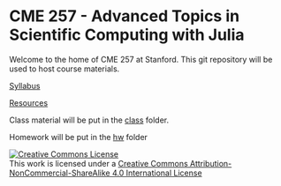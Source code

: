 # CME 257 - Advanced Topics in Scientific Computing with Julia

Welcome to the home of CME 257 at Stanford.  This git repository will be used to host course materials.

[Syllabus](syllabus.md)

[Resources](resources.md)

Class material will be put in the [class](class) folder.

Homework will be put in the [hw](hw) folder

<a rel="license" href="http://creativecommons.org/licenses/by-nc-sa/4.0/"><img alt="Creative Commons License" style="border-width:0" src="https://i.creativecommons.org/l/by-nc-sa/4.0/88x31.png" /></a><br />This work is licensed under a <a rel="license" href="http://creativecommons.org/licenses/by-nc-sa/4.0/">Creative Commons Attribution-NonCommercial-ShareAlike 4.0 International License</a>
